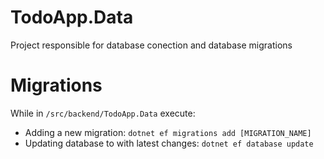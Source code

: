 # TodoApp.Data
Project responsible for database conection and database migrations

# Migrations
While in `/src/backend/TodoApp.Data` execute:
- Adding a new migration: `dotnet ef migrations add [MIGRATION_NAME]`
- Updating database to with latest changes: `dotnet ef database update`